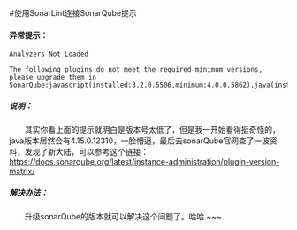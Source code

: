 #使用SonarLint连接SonarQube提示

#### 异常提示：

```
Analyzers Not Loaded

The following plugins do not meet the required minimum versions, please upgrade them in SonarQube:javascript(installed:3.2.0.5506,minimum:4.0.0.5862),java(installed:4.15.0.12310,minimum:5.1.0.13090),php(installed:2.11.0.2485,minimum:2.12.0.2871),python(installed:1.8.0.1496,minimum:1.9.1.2080)
```

##### 说明：

&emsp;&emsp;其实你看上面的提示就明白是版本号太低了，但是我一开始看得挺奇怪的，java版本居然会有4.15.0.12310，一脸懵逼，最后去sonarQube官网查了一波资料，发现了新大陆，可以参考这个链接：https://docs.sonarqube.org/latest/instance-administration/plugin-version-matrix/

##### 解决办法：

&emsp;&emsp;升级sonarQube的版本就可以解决这个问题了。哈哈 ~~~